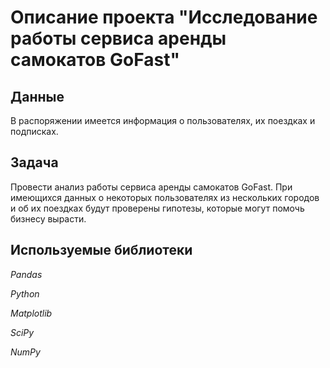 # Описание проекта "Исследование работы сервиса аренды самокатов GoFast"


## Данные

В распоряжении имеется информация о пользователях, их поездках и подписках.

## Задача

Провести анализ работы сервиса аренды самокатов GoFast. При имеющихся данных о некоторых пользователях из нескольких городов и об их поездках будут проверены гипотезы, которые могут помочь бизнесу вырасти. 

## Используемые библиотеки
*Pandas*


*Python*

*Matplotlib*

*SciPy*

*NumPy*
